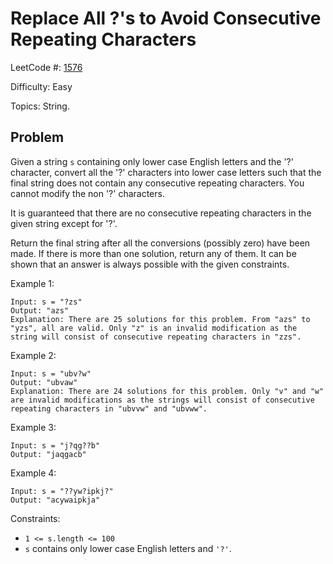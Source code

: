 # Replace All ?'s to Avoid Consecutive Repeating Characters

LeetCode #: [1576](https://leetcode.com/problems/replace-all-s-to-avoid-consecutive-repeating-characters/)

Difficulty: Easy

Topics: String.

## Problem

Given a string `s` containing only lower case English letters and the '?' character, convert all the '?' characters into lower case letters such that the final string does not contain any consecutive repeating characters. You cannot modify the non '?' characters.

It is guaranteed that there are no consecutive repeating characters in the given string except for '?'.

Return the final string after all the conversions (possibly zero) have been made. If there is more than one solution, return any of them. It can be shown that an answer is always possible with the given constraints.

Example 1:

```text
Input: s = "?zs"
Output: "azs"
Explanation: There are 25 solutions for this problem. From "azs" to "yzs", all are valid. Only "z" is an invalid modification as the string will consist of consecutive repeating characters in "zzs".
```

Example 2:

```text
Input: s = "ubv?w"
Output: "ubvaw"
Explanation: There are 24 solutions for this problem. Only "v" and "w" are invalid modifications as the strings will consist of consecutive repeating characters in "ubvvw" and "ubvww".
```

Example 3:

```text
Input: s = "j?qg??b"
Output: "jaqgacb"
```

Example 4:

```text
Input: s = "??yw?ipkj?"
Output: "acywaipkja"
```

Constraints:

- `1 <= s.length <= 100`
- `s` contains only lower case English letters and `'?'`.
